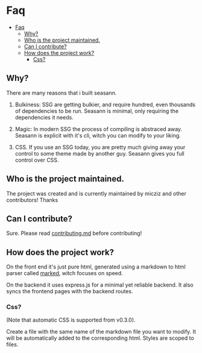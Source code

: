 # Faq

- [Faq](#faq)
  - [Why?](#why)
  - [Who is the project maintained.](#who-is-the-project-maintained)
  - [Can I contribute?](#can-i-contribute)
  - [How does the project work?](#how-does-the-project-work)
    - [Css?](#css)

## Why?

There are many reasons that i built seasann.

1. Bulkiness: SSG are getting bulkier, and require hundred, even thousands of dependencies to be run. Seasann is minimal, only requiring the dependencies it needs.

2. Magic: In modern SSG the process of compiling is abstraced away. Seasann is explicit with it's cli, witch you can modify to your liking.

3. CSS. If you use an SSG today, you are pretty much giving away your control to some theme made by another guy. Seasann gives you full control over CSS.

## Who is the project maintained.

The project was created and is currently maintained by micziz and other contributors! Thanks

## Can I contribute?

Sure. Please read [contributing.md](contributing.md) before contributing!

## How does the project work?

On the front end it's just pure html, generated using a markdown to html parser called [marked](https://marked.js.org), witch focuses on speed.

On the backend it uses express.js for a minimal yet reliable backend. It also syncs the frontend pages with the backend routes.

### Css?

(Note that automatic CSS is supported from v0.3.0).

Create a file with the same name of the markdown file you want to modify. It will be automatically added to the corresponding html. Styles are scoped to files.
